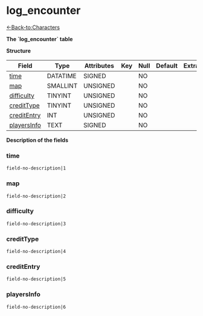 # log\_encounter

[<-Back-to:Characters](database-characters.md)

**The \`log\_encounter\` table**

**Structure**

| Field            | Type     | Attributes | Key | Null | Default | Extra | Comment |
| ---------------- | -------- | ---------- | --- | ---- | ------- | ----- | ------- |
| [time][1]        | DATATIME | SIGNED     |     | NO   |         |       |         |
| [map][2]         | SMALLINT | UNSIGNED   |     | NO   |         |       |         |
| [difficulty][3]  | TINYINT  | UNSIGNED   |     | NO   |         |       |         |
| [creditType][4]  | TINYINT  | UNSIGNED   |     | NO   |         |       |         |
| [creditEntry][5] | INT      | UNSIGNED   |     | NO   |         |       |         |
| [playersInfo][6] | TEXT     | SIGNED     |     | NO   |         |       |         |

[1]: #time
[2]: #map
[3]: #difficulty
[4]: #credittype
[5]: #creditentry
[6]: #playersinfo

**Description of the fields**

### time

`field-no-description|1`

### map

`field-no-description|2`

### difficulty

`field-no-description|3`

### creditType

`field-no-description|4`

### creditEntry

`field-no-description|5`

### playersInfo

`field-no-description|6`
